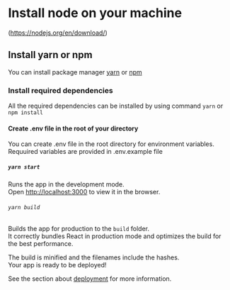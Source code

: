 # Install node on your machine 

(https://nodejs.org/en/download/)

## Install yarn or npm

You can install package manager [yarn](https://classic.yarnpkg.com/en/docs/install/#debian-stable) or [npm](https://www.npmjs.com/get-npm)


### Install required dependencies

All the required dependencies can be installed by using command `yarn` or `npm install`


#### Create .env file in the root of your directory

You can create .env file in the root directory for environment variables. Requuired variables are provided in .env.example file

##### `yarn start`

Runs the app in the development mode.\
Open [http://localhost:3000](http://localhost:3000) to view it in the browser.


###### `yarn build`

Builds the app for production to the `build` folder.\
It correctly bundles React in production mode and optimizes the build for the best performance.

The build is minified and the filenames include the hashes.\
Your app is ready to be deployed!

See the section about [deployment](https://facebook.github.io/create-react-app/docs/deployment) for more information.

